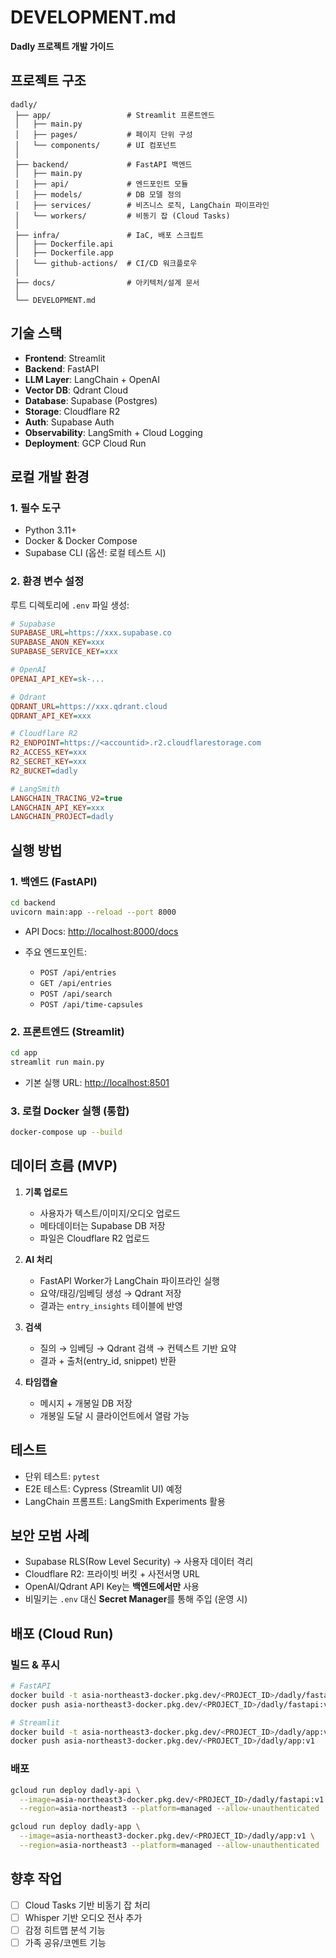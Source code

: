 # DEVELOPMENT.md
**Dadly 프로젝트 개발 가이드**

## 프로젝트 구조

```plaintext
dadly/
 ├── app/                 # Streamlit 프론트엔드
 │   ├── main.py
 │   ├── pages/           # 페이지 단위 구성
 │   └── components/      # UI 컴포넌트
 │
 ├── backend/             # FastAPI 백엔드
 │   ├── main.py
 │   ├── api/             # 엔드포인트 모듈
 │   ├── models/          # DB 모델 정의
 │   ├── services/        # 비즈니스 로직, LangChain 파이프라인
 │   └── workers/         # 비동기 잡 (Cloud Tasks)
 │
 ├── infra/               # IaC, 배포 스크립트
 │   ├── Dockerfile.api
 │   ├── Dockerfile.app
 │   └── github-actions/  # CI/CD 워크플로우
 │
 ├── docs/                # 아키텍처/설계 문서
 │
 └── DEVELOPMENT.md
````

## 기술 스택

* **Frontend**: Streamlit
* **Backend**: FastAPI
* **LLM Layer**: LangChain + OpenAI
* **Vector DB**: Qdrant Cloud
* **Database**: Supabase (Postgres)
* **Storage**: Cloudflare R2
* **Auth**: Supabase Auth
* **Observability**: LangSmith + Cloud Logging
* **Deployment**: GCP Cloud Run

## 로컬 개발 환경

### 1. 필수 도구

* Python 3.11+
* Docker & Docker Compose
* Supabase CLI (옵션: 로컬 테스트 시)

### 2. 환경 변수 설정

루트 디렉토리에 `.env` 파일 생성:

```ini
# Supabase
SUPABASE_URL=https://xxx.supabase.co
SUPABASE_ANON_KEY=xxx
SUPABASE_SERVICE_KEY=xxx

# OpenAI
OPENAI_API_KEY=sk-...

# Qdrant
QDRANT_URL=https://xxx.qdrant.cloud
QDRANT_API_KEY=xxx

# Cloudflare R2
R2_ENDPOINT=https://<accountid>.r2.cloudflarestorage.com
R2_ACCESS_KEY=xxx
R2_SECRET_KEY=xxx
R2_BUCKET=dadly

# LangSmith
LANGCHAIN_TRACING_V2=true
LANGCHAIN_API_KEY=xxx
LANGCHAIN_PROJECT=dadly
```

## 실행 방법

### 1. 백엔드 (FastAPI)

```bash
cd backend
uvicorn main:app --reload --port 8000
```

* API Docs: [http://localhost:8000/docs](http://localhost:8000/docs)
* 주요 엔드포인트:

  * `POST /api/entries`
  * `GET /api/entries`
  * `POST /api/search`
  * `POST /api/time-capsules`

### 2. 프론트엔드 (Streamlit)

```bash
cd app
streamlit run main.py
```

* 기본 실행 URL: [http://localhost:8501](http://localhost:8501)

### 3. 로컬 Docker 실행 (통합)

```bash
docker-compose up --build
```

## 데이터 흐름 (MVP)

1. **기록 업로드**

   * 사용자가 텍스트/이미지/오디오 업로드
   * 메타데이터는 Supabase DB 저장
   * 파일은 Cloudflare R2 업로드

2. **AI 처리**

   * FastAPI Worker가 LangChain 파이프라인 실행
   * 요약/태깅/임베딩 생성 → Qdrant 저장
   * 결과는 `entry_insights` 테이블에 반영

3. **검색**

   * 질의 → 임베딩 → Qdrant 검색 → 컨텍스트 기반 요약
   * 결과 + 출처(entry\_id, snippet) 반환

4. **타임캡슐**

   * 메시지 + 개봉일 DB 저장
   * 개봉일 도달 시 클라이언트에서 열람 가능

## 테스트

* 단위 테스트: `pytest`
* E2E 테스트: Cypress (Streamlit UI) 예정
* LangChain 프롬프트: LangSmith Experiments 활용

## 보안 모범 사례

* Supabase RLS(Row Level Security) → 사용자 데이터 격리
* Cloudflare R2: 프라이빗 버킷 + 사전서명 URL
* OpenAI/Qdrant API Key는 **백엔드에서만** 사용
* 비밀키는 `.env` 대신 **Secret Manager**를 통해 주입 (운영 시)

## 배포 (Cloud Run)

### 빌드 & 푸시

```bash
# FastAPI
docker build -t asia-northeast3-docker.pkg.dev/<PROJECT_ID>/dadly/fastapi:v1 -f infra/Dockerfile.api .
docker push asia-northeast3-docker.pkg.dev/<PROJECT_ID>/dadly/fastapi:v1

# Streamlit
docker build -t asia-northeast3-docker.pkg.dev/<PROJECT_ID>/dadly/app:v1 -f infra/Dockerfile.app .
docker push asia-northeast3-docker.pkg.dev/<PROJECT_ID>/dadly/app:v1
```

### 배포

```bash
gcloud run deploy dadly-api \
  --image=asia-northeast3-docker.pkg.dev/<PROJECT_ID>/dadly/fastapi:v1 \
  --region=asia-northeast3 --platform=managed --allow-unauthenticated

gcloud run deploy dadly-app \
  --image=asia-northeast3-docker.pkg.dev/<PROJECT_ID>/dadly/app:v1 \
  --region=asia-northeast3 --platform=managed --allow-unauthenticated
```

## 향후 작업

* [ ] Cloud Tasks 기반 비동기 잡 처리
* [ ] Whisper 기반 오디오 전사 추가
* [ ] 감정 히트맵 분석 기능
* [ ] 가족 공유/코멘트 기능
